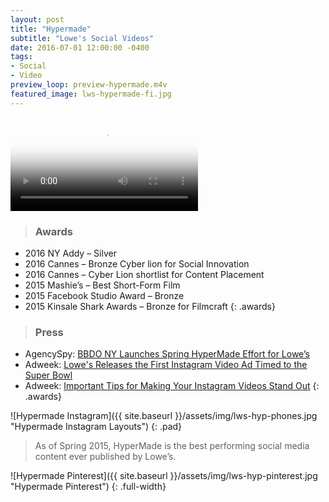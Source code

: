 ```yaml
---
layout: post
title: "Hypermade"
subtitle: "Lowe's Social Videos"
date: 2016-07-01 12:00:00 -0400
tags:
- Social
- Video
preview_loop: preview-hypermade.m4v
featured_image: lws-hypermade-fi.jpg
---
```


<!-- Shot in one take on an iPhone for Instagram. -->

<video autoplay controls poster="{{ site.baseurl }}/assets/preplay/lws-hypermade-preplay.jpg">
    <source src="{{ site.baseurl }}/assets/mp4/lws-hypermade.mp4" type="video/mp4" />
    Your browser does not support the video tag.
</video>

> ### Awards
- 2016 NY Addy – Silver
- 2016 Cannes – Bronze Cyber lion for Social Innovation
- 2016 Cannes – Cyber Lion shortlist for Content Placement
- 2015 Mashie’s – Best Short-Form Film
- 2015 Facebook Studio Award – Bronze
- 2015 Kinsale Shark Awards – Bronze for Filmcraft
{: .awards}

> ### Press
- AgencySpy: [BBDO NY Launches Spring HyperMade Effort for Lowe’s](http://www.adweek.com/agencyspy/bbdo-ny-launches-spring-hypermade-effort-for-lowes/84782)
- Adweek: [Lowe's Releases the First Instagram Video Ad Timed to the Super Bowl](http://www.adweek.com/news/technology/lowes-releases-first-instagram-video-ad-run-during-super-bowl-162666)
- Adweek: [Important Tips for Making Your Instagram Videos Stand Out](http://www.adweek.com/news/technology/4-important-tips-making-your-instagram-videos-stand-out-163505)
{: .awards}

![Hypermade Instagram]({{ site.baseurl }}/assets/img/lws-hyp-phones.jpg "Hypermade Instagram Layouts")
{: .pad}

<!-- ![Hypermade Layouts]({{ site.baseurl }}/assets/img/lws-hyp-layouts.jpg "Hypermade Layouts") -->

> As of Spring 2015, HyperMade is the best performing social media content ever published by Lowe’s.

![Hypermade Pinterest]({{ site.baseurl }}/assets/img/lws-hyp-pinterest.jpg "Hypermade Pinterest")
{: .full-width}
